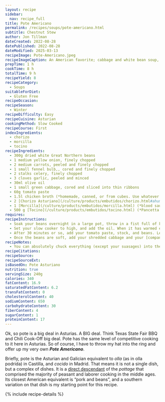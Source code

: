 ```yaml
---
layout: recipe
sidebar:
  nav: recipe_full
title: Pote Americano
permalink: /recipes/soups/pote-americano.html
subtitle: Chestnut Stew
author: Jon Tillman
dateCreated: 2022-08-28
datePublished: 2022-08-28
dateModified: 2025-03-13
recipeImage: Pote-Americano.jpeg
recipeImageCaption: An American favorite; cabbage and white bean soup, gets an Asturian-style pote makeover with compango adding hearty flavor to the slow cooker classic many of us grew up with. 
prepTime: 1 h
cookTime: 8 h
totalTime: 9 h
recipeYield: 8
recipeCategory:
  - Soups
suitableForDiet:
  - Gluten Free
recipeOccasion: 
recipeSeason: 
  - Winter
recipeDifficulty: Easy
recipeCuisine: Asturian
cookingMethod: Slow Cooked
recipeCourse: First
indexIngredients:
  - chorizo
  - morcilla
  - tocino
recipeIngredients:
  - 300g dried white Great Northern beans
  - 1 medium yellow onion, finely chopped
  - 2 medium carrots, peeled and finely chopped
  - 1 small fennel bulb,, cored and finely chopped
  - 2 stalks celery, finely chopped
  - 3 cloves garlic, peeled and minced
  - 30ml olive oil
  - 1 small green cabbage, cored and sliced into thin ribbons
  - 60g tomato paste
  - 1.5l chicken broth (*homemade, canned, or from cubes. Use whatever you have.*)
  - 2 [Chorizo Asturiano](/culture/products/embutidos/chorizo.html#ahumado-de-asturias) (*cured, smoked chorizo*)
  - 1 [Morcilla](/culture/products/embutidos/morcilla.html) (*blood sausage*)
  - 500 g [Tocino](/culture/products/embutidos/tocino.html) (*Pancetta or slab bacon*)
requires:
recipeInstructions:
  - Soak your beans overnight in a large pot, throw in a fist full of kosher salt, and add cold water until it is a couple of inches higher than the beans. Leave them overnight, then drain and rinse them when you are ready to begin your recipe.
  - Set your slow cooker to high, and add the oil. When it has warmed enough to shimmer, add your onion, carrot, fennel, celery, and garlic.
  - After 30 minutes or so, add your tomato paste, stock, and beans. Leave the slow cooker to do its thing for 7-8 hours.
  - Once the beans are soft, add your shredded cabbage and your [compango](/culture/products/embutidos/compango.html). In one hour, your pote will be ready.
recipeNotes:
  - You can absolutely chuck everything (except your suasages) into the slow-cooker and let it go all night. I prefer to discard the bean-soaking water as it is said to reduce flatulence, but whatever you prefer is perfectly fine.
recipeCitations:
recipeSource: 
recipeSourceExt: 
isBasedOn: Pote Asturiano
nutrition: true
servingSize: 240g 
calories: 340
fatContent: 16.9
saturatedFatContent: 6.2
transFatContent: 0
cholesterolContent: 40
sodiumContent: 650
carbohydrateContent: 30
fiberContent: 4
sugarContent: 1
proteinContent: 17 
---
```

Ok, so pote is a big deal in Asturias. A BIG deal. Think Texas State Fair BBQ and Chili Cook-Off big deal. Pote has the same level of competitive cooking to it here in Asturias. So of course, I have to throw my hat into the ring and offer up my very own ***Pote Americano***.

Briefly, pote is the Asturian and Galician equivalent to *olla* (as in olla podrida) in Castilla, and *cocido* in Madrid. That means it is not a single dish, but a complex of dishes. It is a [direct descendant](/culture/history/early-modern/pote.html) of the *pottage* that comprised the majority of peasant and laborer cooking in the middle ages. Its closest American equivalent is “pork and beans”, and a southern variation on that dish is my starting point for this recipe. 

{% include recipe-details %}